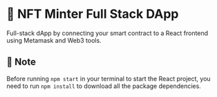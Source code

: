# 📝 NFT Minter Full Stack DApp

Full-stack dApp by connecting your smart contract to a React frontend using Metamask and Web3 tools.

## 🤔 Note

Before running `npm start` in your terminal to start the React project, you need to run `npm install` to download all the package dependencies.
